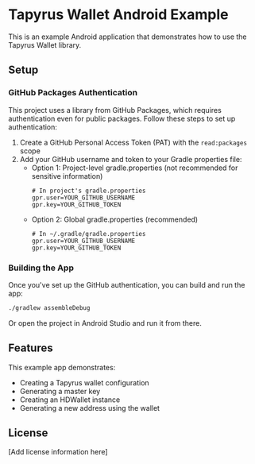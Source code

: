 # Tapyrus Wallet Android Example

This is an example Android application that demonstrates how to use the Tapyrus Wallet library.

## Setup

### GitHub Packages Authentication

This project uses a library from GitHub Packages, which requires authentication even for public packages. Follow these steps to set up authentication:

1. Create a GitHub Personal Access Token (PAT) with the `read:packages` scope
2. Add your GitHub username and token to your Gradle properties file:
   - Option 1: Project-level gradle.properties (not recommended for sensitive information)
     ```
     # In project's gradle.properties
     gpr.user=YOUR_GITHUB_USERNAME
     gpr.key=YOUR_GITHUB_TOKEN
     ```
   - Option 2: Global gradle.properties (recommended)
     ```
     # In ~/.gradle/gradle.properties
     gpr.user=YOUR_GITHUB_USERNAME
     gpr.key=YOUR_GITHUB_TOKEN
     ```

### Building the App

Once you've set up the GitHub authentication, you can build and run the app:

```bash
./gradlew assembleDebug
```

Or open the project in Android Studio and run it from there.

## Features

This example app demonstrates:

- Creating a Tapyrus wallet configuration
- Generating a master key
- Creating an HDWallet instance
- Generating a new address using the wallet

## License

[Add license information here]
